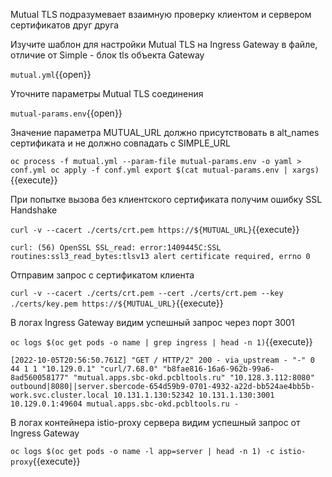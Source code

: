 Mutual TLS подразумевает взаимную проверку клиентом и сервером сертификатов друг друга

Изучите шаблон для настройки Mutual TLS на Ingress Gateway в файле, отличие от Simple - блок tls объекта Gateway

`mutual.yml`{{open}}

Уточните параметры Mutual TLS соединения

`mutual-params.env`{{open}}

Значение параметра MUTUAL_URL должно присутствовать в alt_names сертификата и не должно совпадать с SIMPLE_URL

`oc process -f mutual.yml --param-file mutual-params.env -o yaml > conf.yml
oc apply -f conf.yml
export $(cat mutual-params.env | xargs)`{{execute}}

При попытке вызова без клиентского сертификата получим ошибку SSL Handshake

`curl -v --cacert ./certs/crt.pem https://${MUTUAL_URL}`{{execute}}

`curl: (56) OpenSSL SSL_read: error:1409445C:SSL routines:ssl3_read_bytes:tlsv13 alert certificate required, errno 0`

Отправим запрос с сертификатом клиента

`curl -v --cacert ./certs/crt.pem --cert ./certs/crt.pem --key ./certs/key.pem https://${MUTUAL_URL}`{{execute}}

В логах Ingress Gateway видим успешный запрос через порт 3001

`oc logs $(oc get pods -o name | grep ingress | head -n 1)`{{execute}}

`[2022-10-05T20:56:50.761Z] "GET / HTTP/2" 200 - via_upstream - "-" 0 44 1 1 "10.129.0.1" "curl/7.68.0" "b8fae816-16a6-962b-99a6-8ad560058177" "mutual.apps.sbc-okd.pcbltools.ru" "10.128.3.112:8080" outbound|8080||server.sbercode-654d59b9-0701-4932-a22d-bb524ae4bb5b-work.svc.cluster.local 10.131.1.130:52342 10.131.1.130:3001 10.129.0.1:49604 mutual.apps.sbc-okd.pcbltools.ru -`

В логах контейнера istio-proxy сервера видим успешный запрос от Ingress Gateway

`oc logs $(oc get pods -o name -l app=server | head -n 1) -c istio-proxy`{{execute}}
